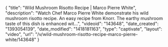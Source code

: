 {
    "title": "Wild Mushroom Risotto Recipe | Marco Pierre White",
    "description": "Watch Chef Marco Pierre White demonstrate his wild mushroom risotto recipe. An easy recipe from Knorr. The earthy mushroom taste of this dish is enhanced wit...",
    "videoid": "143648",
    "date_created": "1393054139",
    "date_modified": "1418181163",
    "type": "captivate",
    "layout": "video",
    "url": "\/v\/wild-mushroom-risotto-recipe-marco-pierre-white\/143648"
}